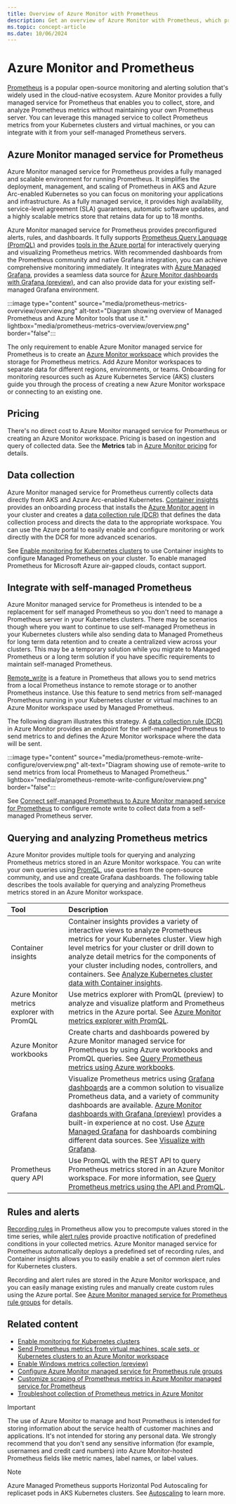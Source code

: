 ```yaml
---
title: Overview of Azure Monitor with Prometheus
description: Get an overview of Azure Monitor with Prometheus, which provides Prometheus-compatible interfaces called Azure Monitor workspaces for storing and retrieving metric data.
ms.topic: concept-article
ms.date: 10/06/2024
---
```


# Azure Monitor and Prometheus

[Prometheus](http://promehteus.io) is a popular open-source monitoring and alerting solution that's widely used in the cloud-native ecosystem. Azure Monitor provides a fully managed service for Prometheus that enables you to collect, store, and analyze Prometheus metrics without maintaining your own Prometheus server. You can leverage this managed service to collect Prometheus metrics from your Kubernetes clusters and virtual machines, or you can integrate with it from your self-managed Prometheus servers.


## Azure Monitor managed service for Prometheus

Azure Monitor managed service for Prometheus provides a fully managed and scalable environment for running Prometheus. It simplifies the deployment, management, and scaling of Prometheus in AKS and Azure Arc-enabled Kubernetes so you can focus on monitoring your applications and infrastructure. As a fully managed service, it provides high availability, service-level agreement (SLA) guarantees, automatic software updates, and a highly scalable metrics store that retains data for up to 18 months.

Azure Monitor managed service for Prometheus provides preconfigured alerts, rules, and dashboards. It fully supports [Prometheus Query Language (PromQL)]([metrics-explorer.md](https://prometheus.io/docs/prometheus/latest/querying/basics/)) and provides [tools in the Azure portal](metrics-explorer.md) for interactively querying and visualizing Prometheus metrics. With recommended dashboards from the Prometheus community and native Grafana integration, you can achieve comprehensive monitoring immediately. It integrates with [Azure Managed Grafana](/azure/managed-grafana/overview), provides a seamless data source for [Azure Monitor dashboards with Grafana (preview)](../visualize/visualize-grafana-overview.md), and can also provide data for your existing self-managed Grafana environment.

:::image type="content" source="media/prometheus-metrics-overview/overview.png" alt-text="Diagram showing overview of Managed Prometheus and Azure Monitor tools that use it." lightbox="media/prometheus-metrics-overview/overview.png"  border="false":::

The only requirement to enable Azure Monitor managed service for Prometheus is to create an [Azure Monitor workspace](./prometheus-metrics-overview.md) which provides the storage for Prometheus metrics. Add Azure Monitor workspaces to separate data for different regions, environments, or teams. Onboarding for monitoring resources such as Azure Kubernetes Service (AKS) clusters guide you through the process of creating a new Azure Monitor workspace or connecting to an existing one.

## Pricing
There's no direct cost to Azure Monitor managed service for Prometheus or creating an Azure Monitor workspace. Pricing is based on ingestion and query of collected data. See the **Metrics** tab in [Azure Monitor pricing](https://azure.microsoft.com/pricing/details/monitor/) for details.

## Data collection
Azure Monitor managed service for Prometheus currently collects data directly from AKS and Azure Arc-enabled Kubernetes. [Container insights](../containers/kubernetes-monitoring-overview.md) provides an onboarding process that installs the [Azure Monitor agent](../agents/azure-monitor-agent-overview.md) in your cluster and creates a [data collection rule (DCR)](../data-collection/data-collection-rule-overview.md) that defines the data collection process and directs the data to the appropriate workspace. You can use the Azure portal to easily enable and configure monitoring or work directly with the DCR for more advanced scenarios.

See [Enable monitoring for Kubernetes clusters](../containers/kubernetes-monitoring-enable.md) to use Container insights to configure Managed Prometheus on your cluster. To enable managed Prometheus for Microsoft Azure air-gapped clouds, contact support.

## Integrate with self-managed Prometheus
Azure Monitor managed service for Prometheus is intended to be a replacement for self managed Prometheus so you don't need to manage a Prometheus server in your Kubernetes clusters. There may be scenarios though where you want to continue to use self-managed Prometheus in your Kubernetes clusters while also sending data to Managed Prometheus for long term data retention and to create a centralized view across your clusters. This may be a temporary solution while you migrate to Managed Prometheus or a long term solution if you have specific requirements to maintain self-managed Prometheus.

[Remote_write](https://prometheus.io/docs/prometheus/latest/configuration/configuration/#remote_write) is a feature in Prometheus that allows you to send metrics from a local Prometheus instance to remote storage or to another Prometheus instance. Use this feature to send metrics from self-managed Prometheus running in your Kubernetes cluster or virtual machines to an Azure Monitor workspace used by Managed Prometheus. 

The following diagram illustrates this strategy. A [data collection rule (DCR)](../data-collection/data-collection-rule-overview.md) in Azure Monitor provides an endpoint for the self-managed Prometheus to send metrics to and defines the Azure Monitor workspace where the data will be sent.

:::image type="content" source="media/prometheus-remote-write-configure/overview.png" alt-text="Diagram showing use of remote-write to send metrics from local Prometheus to Managed Prometheus." lightbox="media/prometheus-remote-write-configure/overview.png"  border="false":::

See [Connect self-managed Prometheus to Azure Monitor managed service for Prometheus](prometheus-remote-write.md) to configure remote write to collect data from a self-managed Prometheus server.


## Querying and analyzing Prometheus metrics
Azure Monitor provides multiple tools for querying and analyzing Prometheus metrics stored in an Azure Monitor workspace. You can write your own queries using [PromQL](https://prometheus.io/docs/prometheus/latest/querying/basics/), use queries from the open-source community, and use and create Grafana dashboards. The following table describes the tools available for querying and analyzing Prometheus metrics stored in an Azure Monitor workspace.

| Tool | Description |
|:---|:---|
| Container insights | Container insights provides a variety of interactive views to analyze Prometheus metrics for your Kubernetes cluster. View high level metrics for your cluster or drill down to analyze detail metrics for the components of your cluster including nodes, controllers, and containers. See [Analyze Kubernetes cluster data with Container insights](../containers/container-insights-analyze.md). |
| Azure Monitor metrics explorer with PromQL | Use metrics explorer with PromQL (preview) to analyze and visualize platform and Prometheus metrics in the Azure portal. See [Azure Monitor metrics explorer with PromQL](metrics-explorer.md). |
| Azure Monitor workbooks | Create charts and dashboards powered by Azure Monitor managed service for Prometheus by using Azure workbooks and PromQL queries. See [Query Prometheus metrics using Azure workbooks](prometheus-workbooks.md). |
| Grafana | Visualize Prometheus metrics using [Grafana dashboards](https://grafana.com/) are a common solution to visualize Prometheus data, and a variety of community dashboards are available. [Azure Monitor dashboards with Grafana (preview)](../visualize/visualize-grafana-overview.md) provides a built-in experience at no cost. Use [Azure Managed Grafana](/azure/managed-grafana/overview) for dashboards combining different data sources. See [Visualize with Grafana](../visualize/visualize-grafana-overview.md). |
| Prometheus query API | Use PromQL with the REST API to query Prometheus metrics stored in an Azure Monitor workspace. For more information, see [Query Prometheus metrics using the API and PromQL](./prometheus-api-promql.mdprometheus-api-promql.md). |

## Rules and alerts

[Recording rules](https://prometheus.io/docs/prometheus/latest/configuration/recording_rules/) in Prometheus allow you to precompute values stored in the time series, while [alert rules](https://prometheus.io/docs/prometheus/latest/configuration/alerting_rules/) provide proactive notification of predefined conditions in your collected metrics. Azure Monitor managed service for Prometheus automatically deploys a predefined set of recording rules, and Container insights allows you to easily enable a set of common alert rules for Kubernetes clusters. 

Recording and alert rules are stored in the Azure Monitor workspace, and you can easily manage existing rules and manually create custom rules using the Azure portal. See [Azure Monitor managed service for Prometheus rule groups](./prometheus-rule-groups.md) for details.


## Related content

* [Enable monitoring for Kubernetes clusters](../containers/kubernetes-monitoring-enable.md)
* [Send Prometheus metrics from virtual machines, scale sets, or Kubernetes clusters to an Azure Monitor workspace](prometheus-remote-write-virtual-machines.md)
* [Enable Windows metrics collection (preview)](../containers/enable-windows-metrics.md)
* [Configure Azure Monitor managed service for Prometheus rule groups](prometheus-rule-groups.md)
* [Customize scraping of Prometheus metrics in Azure Monitor managed service for Prometheus](../containers/prometheus-metrics-scrape-configuration.md)
* [Troubleshoot collection of Prometheus metrics in Azure Monitor](../containers/prometheus-metrics-troubleshoot.md)


> [!IMPORTANT]
> The use of Azure Monitor to manage and host Prometheus is intended for storing information about the service health of customer machines and applications. It's not intended for storing any personal data. We strongly recommend that you don't send any sensitive information (for example, usernames and credit card numbers) into Azure Monitor-hosted Prometheus fields like metric names, label names, or label values.


> [!NOTE]
> Azure Managed Prometheus supports Horizontal Pod Autoscaling for replicaset pods in AKS Kubernetes clusters. See [Autoscaling](../containers/prometheus-metrics-scrape-autoscaling.md) to learn more.